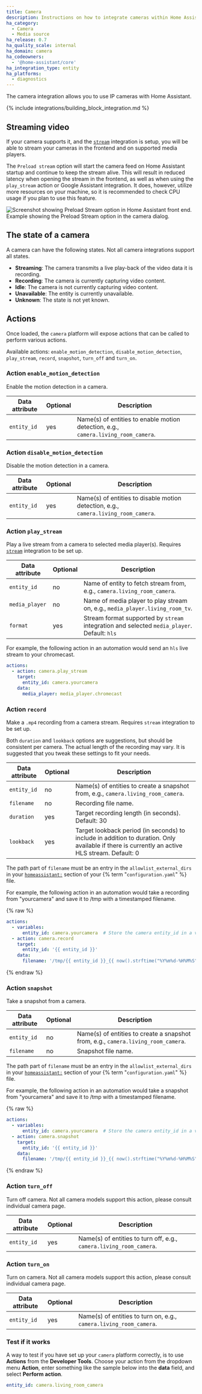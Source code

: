 ```yaml
---
title: Camera
description: Instructions on how to integrate cameras within Home Assistant.
ha_category:
  - Camera
  - Media source
ha_release: 0.7
ha_quality_scale: internal
ha_domain: camera
ha_codeowners:
  - '@home-assistant/core'
ha_integration_type: entity
ha_platforms:
  - diagnostics
---
```


The camera integration allows you to use IP cameras with Home Assistant.

{% include integrations/building_block_integration.md %}

## Streaming video

If your camera supports it, and the [`stream`](/integrations/stream) integration is setup, you will be able to stream your cameras in the frontend and on supported media players.

The `Preload stream` option will start the camera feed on Home Assistant startup and continue to keep the stream alive. This will result in reduced latency when opening the stream in the frontend, as well as when using the `play_stream` action or Google Assistant integration. It does, however, utilize more resources on your machine, so it is recommended to check CPU usage if you plan to use this feature.

<p class='img'>
  <img src='/images/integrations/camera/preload-stream.png' alt='Screenshot showing Preload Stream option in Home Assistant front end.'>
  Example showing the Preload Stream option in the camera dialog.
</p>

## The state of a camera

A camera can have the following states. Not all camera integrations support all states.

- **Streaming**: The camera transmits a live play-back of the video data it is recording.
- **Recording**: The camera is currently capturing video content.
- **Idle**: The camera is not currently capturing video content.
- **Unavailable**: The entity is currently unavailable.
- **Unknown**: The state is not yet known.

## Actions

Once loaded, the `camera` platform will expose actions that can be called to perform various actions.

Available actions: `enable_motion_detection`, `disable_motion_detection`, `play_stream`, `record`, `snapshot`, `turn_off` and `turn_on`.

### Action `enable_motion_detection`

Enable the motion detection in a camera.

| Data attribute | Optional | Description                                                                        |
| -------------- | -------- | ---------------------------------------------------------------------------------- |
| `entity_id`    | yes      | Name(s) of entities to enable motion detection, e.g., `camera.living_room_camera`. |

### Action `disable_motion_detection`

Disable the motion detection in a camera.

| Data attribute | Optional | Description                                                                         |
| -------------- | -------- | ----------------------------------------------------------------------------------- |
| `entity_id`    | yes      | Name(s) of entities to disable motion detection, e.g., `camera.living_room_camera`. |

### Action `play_stream`

Play a live stream from a camera to selected media player(s). Requires [`stream`](/integrations/stream) integration to be set up.

| Data attribute | Optional | Description                                                                                 |
| -------------- | -------- | ------------------------------------------------------------------------------------------- |
| `entity_id`    | no       | Name of entity to fetch stream from, e.g., `camera.living_room_camera`.                     |
| `media_player` | no       | Name of media player to play stream on, e.g., `media_player.living_room_tv`.                |
| `format`       | yes      | Stream format supported by `stream` integration and selected `media_player`. Default: `hls` |

For example, the following action in an automation would send an `hls` live stream to your chromecast.

```yaml
actions:
  - action: camera.play_stream
    target:
      entity_id: camera.yourcamera
    data:
      media_player: media_player.chromecast
```

### Action `record`

Make a `.mp4` recording from a camera stream. Requires `stream` integration to be set up.

Both `duration` and `lookback` options are suggestions, but should be consistent per camera.  The actual length of the recording may vary. It is suggested that you tweak these settings to fit your needs.

| Data attribute | Optional | Description                                                                                                                                    |
| -------------- | -------- | ---------------------------------------------------------------------------------------------------------------------------------------------- |
| `entity_id`    | no       | Name(s) of entities to create a snapshot from, e.g., `camera.living_room_camera`.                                                              |
| `filename`     | no       | Recording file name.                                                                                                                           |
| `duration`     | yes      | Target recording length (in seconds). Default: 30                                                                                              |
| `lookback`     | yes      | Target lookback period (in seconds) to include in addition to duration.  Only available if there is currently an active HLS stream. Default: 0 |

The path part of `filename` must be an entry in the `allowlist_external_dirs` in your [`homeassistant:`](/integrations/homeassistant/#allowlist_external_dirs) section of your {% term "`configuration.yaml`" %} file.

For example, the following action in an automation would take a recording from "yourcamera" and save it to /tmp with a timestamped filename.

{% raw %}

```yaml
actions:
  - variables:
      entity_id: camera.yourcamera  # Store the camera entity_id in a variable for reuse
  - action: camera.record
    target:
      entity_id: '{{ entity_id }}'
    data:
      filename: '/tmp/{{ entity_id }}_{{ now().strftime("%Y%m%d-%H%M%S") }}.mp4'
```

{% endraw %}

### Action `snapshot`

Take a snapshot from a camera.

| Data attribute | Optional | Description                                                                                                        |
| -------------- | -------- | ------------------------------------------------------------------------------------------------------------------ |
| `entity_id`    | no       | Name(s) of entities to create a snapshot from, e.g., `camera.living_room_camera`.                                  |
| `filename`     | no       | Snapshot file name.                                                                                                |

The path part of `filename` must be an entry in the `allowlist_external_dirs` in your [`homeassistant:`](/integrations/homeassistant/) section of your {% term "`configuration.yaml`" %} file.

For example, the following action in an automation would take a snapshot from "yourcamera" and save it to /tmp with a timestamped filename.

{% raw %}

```yaml
actions:
  - variables:
      entity_id: camera.yourcamera  # Store the camera entity_id in a variable for reuse
  - action: camera.snapshot
    target:
      entity_id: '{{ entity_id }}'
    data:
      filename: '/tmp/{{ entity_id }}_{{ now().strftime("%Y%m%d-%H%M%S") }}.jpg'
```

{% endraw %}

### Action `turn_off`

Turn off camera. Not all camera models support this action, please consult individual camera page.

| Data attribute | Optional | Description                                                         |
| -------------- | -------- | ------------------------------------------------------------------- |
| `entity_id`    | yes      | Name(s) of entities to turn off, e.g., `camera.living_room_camera`. |

### Action `turn_on`

Turn on camera. Not all camera models support this action, please consult individual camera page.

| Data attribute | Optional | Description                                                        |
| -------------- | -------- | ------------------------------------------------------------------ |
| `entity_id`    | yes      | Name(s) of entities to turn on, e.g., `camera.living_room_camera`. |

### Test if it works

A way to test if you have set up your `camera` platform correctly, is to use **Actions** from the **Developer Tools**. Choose your action from the dropdown menu **Action**, enter something like the sample below into the **data** field, and select **Perform action**.

```yaml
entity_id: camera.living_room_camera
```

